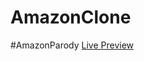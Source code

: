 # AmazonClone
#AmazonParody
[Live Preview](https://sagrsuri.github.io/sagrsuri/SubModule/AmazonClone/index.html)
